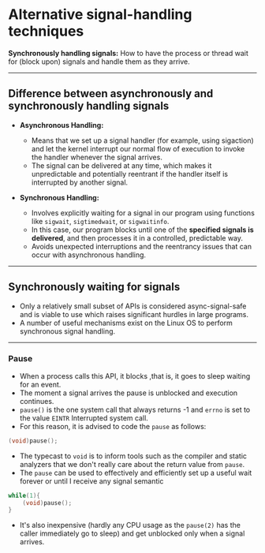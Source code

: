 # Alternative signal-handling techniques

**Synchronously handling signals:** How to have the process or thread wait for (block upon) signals and handle them as they arrive.

---

## Difference between asynchronously and synchronously handling signals

- **Asynchronous Handling:** 
  - Means that we set up a signal handler (for example, using sigaction) and let the kernel interrupt our normal flow of execution to invoke the handler whenever the signal arrives. 
  - The signal can be delivered at any time, which makes it unpredictable and potentially reentrant if the handler itself is interrupted by another signal.

- **Synchronous Handling:** 
  - Involves explicitly waiting for a signal in our program using functions like `sigwait`, `sigtimedwait`, or `sigwaitinfo`. 
  - In this case, our program blocks until one of the **specified signals is delivered**, and then processes it in a controlled, predictable way. 
  - Avoids unexpected interruptions and the reentrancy issues that can occur with asynchronous handling.

---

## Synchronously waiting for signals

- Only a relatively small subset of APIs is considered async-signal-safe and is viable to use which raises significant hurdles in large programs.
- A number of useful mechanisms exist on the Linux OS to perform synchronous signal handling.

---

### Pause

- When a process calls this API, it blocks ,that is, it goes to sleep waiting for an event.
- The moment a signal arrives the pause is unblocked and execution continues.
- `pause()` is the one system call that always returns -1 and `errno` is set to the value `EINTR` Interrupted system call.
- For this reason, it is advised to code the `pause` as follows:

```c
(void)pause();
```

- The typecast to `void` is to inform tools such as the compiler and static analyzers that we don't really care about the return value from `pause`.
- The `pause` can be used to effectively and efficiently set up a useful wait forever or until I receive any signal semantic

```c
while(1){
    (void)pause();
}
```

- It's also inexpensive (hardly any CPU usage as the `pause(2)` has the caller immediately go to sleep) and get unblocked only when a signal arrives.

